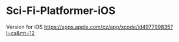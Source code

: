 # Sci-Fi-Platformer-iOS

Version for iOS
https://apps.apple.com/cz/app/xcode/id497799835?l=cs&mt=12
